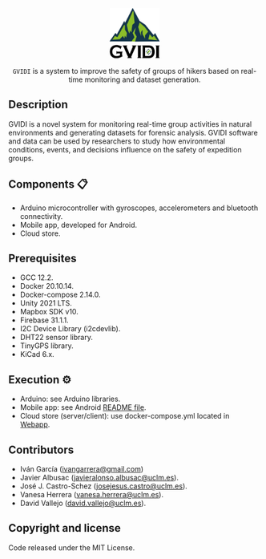 <p align="center">
  <img src="./GVIDI_Trans.png" alt="Logo" width=100  height=100>
  <p align="center">
     <code>GVIDI</code> is a system to improve the safety of groups of hikers based on real-time monitoring and dataset generation.
    <br>
  </p>
</p>



## Description
GVIDI is a novel system for monitoring real-time group activities in natural environments and generating datasets for forensic analysis. GVIDI software and data can be used by researchers to study how environmental conditions, events, and decisions influence on the safety of expedition groups. 


## Components 📋
 - Arduino microcontroller with gyroscopes, accelerometers and bluetooth connectivity.
 - Mobile app, developed for Android.
 - Cloud store.
 
## Prerequisites 
- GCC 12.2.
- Docker 20.10.14.
- Docker-compose 2.14.0.
- Unity 2021 LTS.
- Mapbox SDK v10.
- Firebase 31.1.1.
- I2C Device Library (i2cdevlib).
- DHT22 sensor library.
- TinyGPS library.
- KiCad 6.x.


## Execution ⚙️
- Arduino: see Arduino libraries.
- Mobile app: see Android [README file](Android/README.md).
- Cloud store (server/client): use docker-compose.yml located in [Webapp](Webapp).

	

## Contributors

- Iván García (ivangarrera@gmail.com)
- Javier Albusac (javieralonso.albusac@uclm.es).
- José J. Castro-Schez (josejesus.castro@uclm.es).
- Vanesa Herrera (vanesa.herrera@uclm.es).
- David Vallejo (david.vallejo@uclm.es).


## Copyright and license
Code released under the MIT License.
					  
				


